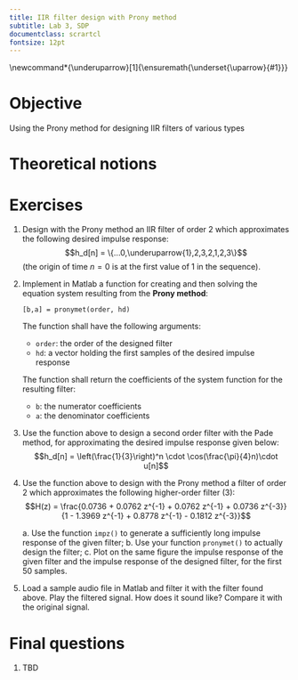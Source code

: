 ```yaml
---
title: IIR filter design with Prony method
subtitle: Lab 3, SDP
documentclass: scrartcl
fontsize: 12pt
---
```


\newcommand*{\underuparrow}[1]{\ensuremath{\underset{\uparrow}{#1}}} 

# Objective

Using the Prony method for designing IIR filters of various types

# Theoretical notions


# Exercises

1. Design with the Prony method an IIR filter of order 2 which approximates the 
following desired impulse response:
$$h_d[n] = \{...0,\underuparrow{1},2,3,2,1,2,3\}$$
    (the origin of time $n=0$ is at the first value of 1 in the sequence).

1. Implement in Matlab a function for creating and then solving the equation system
resulting from the **Prony method**:

    ```[b,a] = pronymet(order, hd)```

    The function shall have the following arguments:
	* `order`: the order of the designed filter
	* `hd`: a vector holding the first samples of the desired impulse response
	
	The function shall return the coefficients of the system function for the resulting filter:
	* `b`: the numerator coefficients
	* `a`: the denominator coefficients

2. Use the function above to design a second order filter with the Pade method, for
approximating the desired impulse response given below:
$$h_d[n] = \left(\frac{1}{3}\right)^n \cdot \cos(\frac{\pi}{4}n)\cdot u[n]$$

2. Use the function above to design with the Prony method a filter of order 2
which approximates the following higher-order filter (3):
$$H(z) = \frac{0.0736 + 0.0762 z^{-1} + 0.0762 z^{-1} + 0.0736 z^{-3}}
{1 - 1.3969 z^{-1} + 0.8778 z^{-1} - 0.1812 z^{-3}}$$

    a. Use the function `impz()` to generate a sufficiently long impulse response
    of the given filter;
	b. Use your function `pronymet()` to actually design the filter;
	c. Plot on the same figure the impulse response of the given filter
	and the impulse response of the designed filter, for the first 50 samples.

3. Load a sample audio file in Matlab and filter it with the filter found above.
Play the filtered signal. How does it sound like? Compare it with the original signal.

# Final questions

1. TBD
